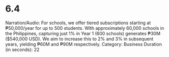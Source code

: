 # 6.4

Narration/Audio: For schools, we offer tiered subscriptions starting at ₱50,000/year for up to 500 students. With approximately 60,000 schools in the Philippines, capturing just 1% in Year 1 (600 schools) generates ₱30M ($540,000 USD). We aim to increase this to 2% and 3% in subsequent years, yielding ₱60M and ₱90M respectively.
Category: Business
Duration (in seconds): 22